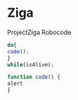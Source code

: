 # Ziga
ProjectZiga
Robocode

```javascript isAlive = true;
do{
code();
}
while(isAlive);

function code() {
alert
}

